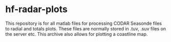 # hf-radar-plots
This repository is for all matlab files for processing CODAR Seasonde files to radial and totals plots. These files are normally 
stored in .tuv, .suv files on the server etc.  This archive also allows for plotting a coastline map.
